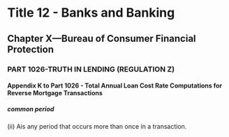 
# Title 12 - Banks and Banking
## Chapter X—Bureau of Consumer Financial Protection
### PART 1026-TRUTH IN LENDING (REGULATION Z)
#### Appendix K to Part 1026 - Total Annual Loan Cost Rate Computations for Reverse Mortgage Transactions
##### common period

(ii) Ais any period that occurs more than once in a transaction.
